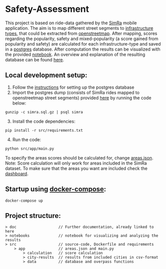 # Safety-Assessment
This project is based on ride-data gathered by the [SimRa](https://simra-project.github.io/) mobile application. The aim is to map different street segments to [infrastructure types](/doc/infra-types.md), that could be extracted from [openstreetmap](https://www.openstreetmap.org). After mapping, scores regarding the popularity, safety and mixed-popularity (a score gained from popularity and safety) are calculated for each infrastructure-type and saved in a [postgres](https://www.postgresql.org/) database. After computation the results can be visualized with the provided [notebook](/notebooks/Visualization.ipynb). An overview and explanation of the resulting database can be found [here](/doc/db-structure.md).

## Local development setup:
1. Follow the [instructions](/doc/postgres.md) for setting up the postgres database
2. Import the postgres dump (consists of SimRa rides mapped to openstreetmap street segments) provided [here]() by running the code below:
```
gunzip -c simra.sql.gz | psql simra
```
3. Install the code dependencies:
```
pip install -r src/requirements.txt 
```
4. Run the code:
```
python src/app/main.py
```

To specify the areas scores should be calculated for, change [areas.json](src/app/areas.json).
Note: Score calculation will only work for areas included in the SimRa dataset. To make sure that the areas you want are included check the [dashboard](https://simra-project.github.io/dashboard/).

## Startup using [docker-compose](https://docs.docker.com/compose/):
```
docker-compose up
```

## Project structure:
```
> doc                   // Further documentation, already linked to here
> notebooks             // notebook for visualizing and analyzing the results
> src                   // source-code, Dockerfile and requirements
    > app               // areas.json and main.py
        > calculation   // score calculation
        > city-results  // results from included cities in csv-format
        > data          // database and overpass functions
```
